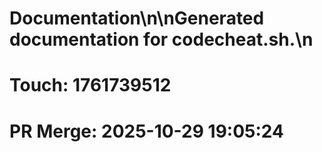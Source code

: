# Documentation\n\nGenerated documentation for codecheat.sh.\n

# Touch: 1761739512

# PR Merge: 2025-10-29 19:05:24
